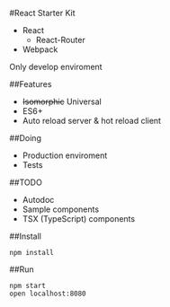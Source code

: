 #React Starter Kit

- React
    - React-Router
- Webpack

Only develop enviroment

##Features

- ~~Isomorphic~~ Universal
- ES6+
- Auto reload server & hot reload client

##Doing

- Production enviroment
- Tests

##TODO

- Autodoc
- Sample components
- TSX (TypeScript) components

##Install

```
npm install
```

##Run

```
npm start
open localhost:8080
```